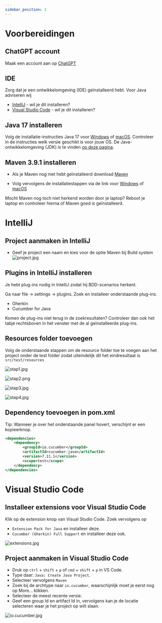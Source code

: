 ```yaml
---
sidebar_position: 2
---
```


# Voorbereidingen

## ChatGPT account

Maak een account aan op [ChatGPT](https://chat.openai.com/)

## IDE

Zorg dat je een ontwikkelomgeving (IDE) geïnstalleerd hebt. Voor Java adviseren wij

- [IntelliJ](https://www.jetbrains.com/idea/) - wil je dit installeren?
- [Visual Studio Code](https://code.visualstudio.com/Download) - wil je dit installeren?

## Java 17 installeren

Volg de installatie-instructies Java 17
voor [Windows](https://java.tutorials24x7.com/blog/how-to-install-java-17-on-windows)
of [macOS](https://www.codejava.net/java-se/install-oracle-jdk-17-on-macos). Controleer in de instructies welk versie
geschikt is voor jouw OS. De Java-ontwikkelomgeving (JDK) is te
vinden [op deze pagina](https://www.oracle.com/java/technologies/javase/jdk17-archive-downloads.html).

## Maven 3.9.1 installeren

- Als je Maven nog niet hebt geïnstalleerd
  download [Maven](https://dlcdn.apache.org/maven/maven-3/3.9.1/binaries/apache-maven-3.9.1-bin.zip)

- Volg vervolgens de installatiestappen via de link voor [Windows](https://phoenixnap.com/kb/install-maven-windows)
  of [macOS](https://www.digitalocean.com/community/tutorials/install-maven-mac-os)

Mocht Maven nog toch niet herkend worden door je laptop? Reboot je laptop en controleer hierna of Maven goed is
geïnstalleerd.

# IntelliJ

##  Project aanmaken in IntelliJ
- Geef je project een naam en kies voor de optie Maven bij Build system
  ![project.jpg](project.jpg)

## Plugins in IntelliJ installeren

Je hebt plug-ins nodig in IntelliJ zodat hij BDD-scenarios herkent.

Ga naar file → settings → plugins. Zoek en installeer onderstaande plug-ins.

- Gherkin
- Cucumber for Java

Komen de plug-ins niet terug in de zoekresultaten? Controleer dan ook het tabje rechtsboven in het venster met de al
geïnstalleerde plug-ins.

## Resources folder toevoegen

Volg de onderstaande stappen om de resource folder toe te voegen aan het project onder de test folder zodat uiteindelijk
dit het eindresultaat is `src/test/resources`

![stap1.jpg](stap1.jpg)

![stap2.png](stap2.png)

![stap3.jpg](stap3.jpg)

![stap4.jpg](stap4.jpg)

## Dependency toevoegen in pom.xml

Tip: Wanneer je over het onderstaande panel hovert, verschijnt er een kopieerknop.

```xml
<dependencies>
    <dependency>
        <groupId>io.cucumber</groupId>
        <artifactId>cucumber-java</artifactId>
        <version>7.11.1</version>
        <scope>test</scope>
    </dependency>
</dependencies>
```

# Visual Studio Code

## Installeer extensions voor Visual Studio Code

Klik op de extension knop van Visual Studio Code. Zoek vervolgens op

- `Extension Pack for Java` en installeer deze.
- `Cucumber (Gherkin) Full Support` en installeer deze ook.

![extensions.jpg](extensions.jpg)

## Project aanmaken in Visual Studio Code

- Druk op `ctrl` + `shift` + `p` of `cmd` + `shift` + `p` in VS Code.
- Type daar: `Java: Create Java Project`.
- Selecteer vervolgens `Maven`
- Zoek bij de archtype naar `io.cucumber`, waarschijnlijk moet je eerst nog op More... klikken.
- Selecteer de meest recente versie.
- Geef een group Id en artifact Id in, vervolgens kan je de locatie selecteren waar je het project op wilt slaan.

![io.cucumber.jpg](io.cucumber.jpg)

